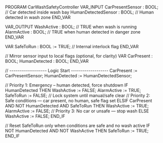 PROGRAM CarWashSafetyController
VAR_INPUT
    CarPresentSensor      : BOOL; // Car detected inside wash bay
    HumanDetectedSensor   : BOOL; // Human detected in wash zone
END_VAR

VAR_OUTPUT
    WashActive            : BOOL; // TRUE when wash is running
    AlarmActive           : BOOL; // TRUE when human detected in danger zone
END_VAR

VAR
    SafeToRun             : BOOL := TRUE; // Internal interlock flag
END_VAR

// Mirror sensor input to local flags (optional, for clarity)
VAR
    CarPresent            : BOOL;
    HumanDetected         : BOOL;
END_VAR

// ------------------- Logic Start -------------------
CarPresent := CarPresentSensor;
HumanDetected := HumanDetectedSensor;

// Priority 1: Emergency – human detected, force shutdown
IF HumanDetected THEN
    WashActive := FALSE;
    AlarmActive := TRUE;
    SafeToRun := FALSE; // Lock system until manual/safe clear
// Priority 2: Safe conditions — car present, no human, safe flag set
ELSIF CarPresent AND NOT HumanDetected AND SafeToRun THEN
    WashActive := TRUE;
    AlarmActive := FALSE;
// Priority 3: No car or unsafe — stop wash
ELSE
    WashActive := FALSE;
END_IF

// Reset SafeToRun only when conditions are safe and no wash active
IF NOT HumanDetected AND NOT WashActive THEN
    SafeToRun := TRUE;
END_IF
